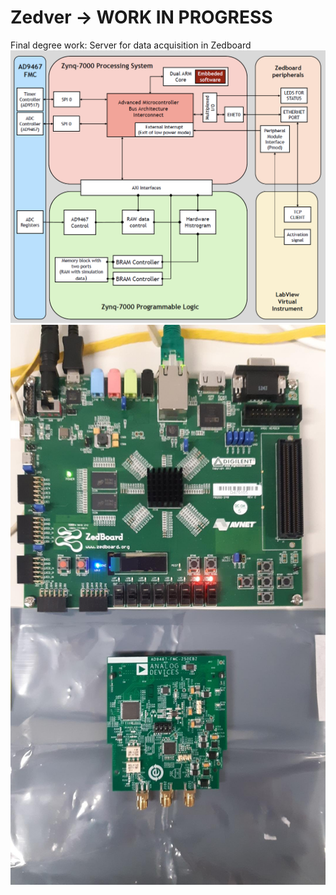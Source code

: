 # Zedver -> WORK IN PROGRESS
Final degree work: Server for data acquisition in Zedboard
![Screenshot](Zedver_BlockDiagram_v1.png)
![Screenshot](Zedver.jpg)
